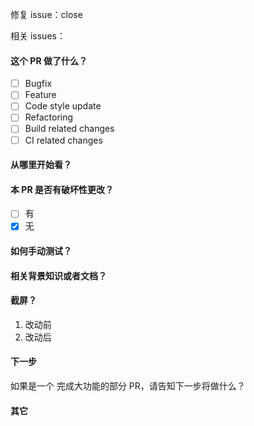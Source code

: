 修复 issue：close

相关 issues：

#### 这个 PR 做了什么？

- [ ] Bugfix
- [ ] Feature
- [ ] Code style update
- [ ] Refactoring
- [ ] Build related changes
- [ ] CI related changes

#### 从哪里开始看？

#### 本 PR 是否有破坏性更改？

- [ ] 有
- [x] 无

#### 如何手动测试？
#### 相关背景知识或者文档？
#### 截屏？

1. 改动前
2. 改动后

#### 下一步

如果是一个 完成大功能的部分 PR，请告知下一步将做什么？

#### 其它
